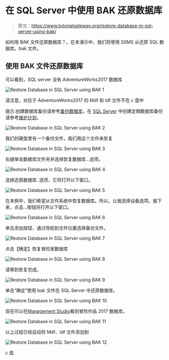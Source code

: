 # 在 SQL Server 中使用 BAK 还原数据库

> 原文：<https://www.tutorialgateway.org/restore-database-in-sql-server-using-bak/>

如何用 BAK 文件还原数据库？。在本演示中，我们将使用 SSMS 从还原 SQL 数据库。bak 文件。

## 使用 BAK 文件还原数据库

可以看到，SQL server 没有 AdventureWorks2017 数据库

![Restore Database in SQL Server using BAK 1](img/cfffeecc0c349507f04bc8cb5d653a9f.png)

请注意，对应于 AdventureWorks2017 的 Mdf 和 ldf 文件不在 c 盘中

提示:创建数据库备份请参考[备份数据库](https://www.tutorialgateway.org/backup-sql-database/)，在 [SQL Server](https://www.tutorialgateway.org/sql/) 中创建定期数据库备份请参考[维护计划](https://www.tutorialgateway.org/sql-maintenance-plan/)。

![Restore Database in SQL Server using BAK 2](img/adaf4bbda1316b849223fd97b723da39.png)

我们的硬盘里有一个备份文件，我们用这个文件来恢复

![Restore Database in SQL Server using BAK 3](img/320b718c30ab0af6f5db621e18b44c3f.png)

右键单击数据库文件夹并选择恢复数据库…选项。

![Restore Database in SQL Server using BAK 4](img/5801e57e1b0d56da20f031f13f528814.png)

选择还原数据库..选项，它将打开以下窗口。

![Restore Database in SQL Server using BAK 5](img/8acb6341524f84cd4499bfbd615f94b9.png)

在本例中，我们希望从文件系统中恢复数据库。所以，让我选择设备选项。接下来，点击…按钮将打开以下窗口。

![Restore Database in SQL Server using BAK 6](img/1ed3b23d30a829bf39b3156ba29f2df7.png)

单击添加按钮，通过导航到文件位置选择备份文件。

![Restore Database in SQL Server using BAK 7](img/8d5c9daf6e9efac2d854ee5e5b8c052a.png)

点击【确定】恢复冒险家数据库

![Restore Database in SQL Server using BAK 8](img/e204a5d4117691590fa3294c6e40609e.png)

请等到恢复完成。

![Restore Database in SQL Server using BAK 9](img/55ccbd07747d26c5c316931d8be68510.png)

单击“确定”使用 bak 文件在 SQL Server 中还原数据库。

![Restore Database in SQL Server using BAK 10](img/d820c13377776f1cdcf2c1c7edad01fd.png)

现在可以在[Management Studio](https://www.tutorialgateway.org/sql-server-management-studio/)看到冒险作品 2017 数据库。

![Restore Database in SQL Server using BAK 11](img/703bb6800bb38274a7ffe169dc1a9b54.png)

以上过程已经自动将 Mdf、ldf 文件添加到

![Restore Database in SQL Server using BAK 12](img/3a5d76bf152828d4341a22aa56daae1f.png)

c 盘
